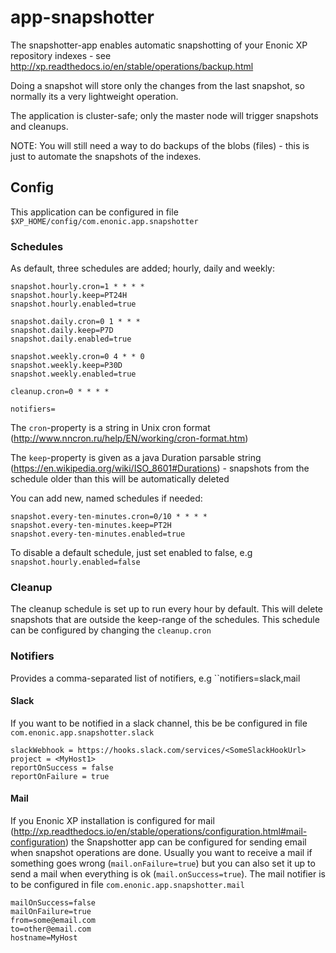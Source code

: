 # app-snapshotter

The snapshotter-app enables automatic snapshotting of your Enonic XP repository indexes - see http://xp.readthedocs.io/en/stable/operations/backup.html

Doing a snapshot will store only the changes from the last snapshot, so normally its a very lightweight operation.

The application is cluster-safe; only the master node will trigger snapshots and cleanups.

NOTE: You will still need a way to do backups of the blobs (files) - this is just to automate the snapshots of the indexes.


## Config

This application can be configured in file ``$XP_HOME/config/com.enonic.app.snapshotter``

### Schedules

As default, three schedules are added; hourly, daily and weekly:

    snapshot.hourly.cron=1 * * * *
    snapshot.hourly.keep=PT24H
    snapshot.hourly.enabled=true

    snapshot.daily.cron=0 1 * * *
    snapshot.daily.keep=P7D
    snapshot.daily.enabled=true

    snapshot.weekly.cron=0 4 * * 0
    snapshot.weekly.keep=P30D
    snapshot.weekly.enabled=true

    cleanup.cron=0 * * * *
    
    notifiers=

  
The ``cron``-property is a string in Unix cron format (http://www.nncron.ru/help/EN/working/cron-format.htm)

The ``keep``-property is given as a java Duration parsable string (https://en.wikipedia.org/wiki/ISO_8601#Durations) - snapshots from the schedule older than this will be automatically deleted

You can add new, named schedules if needed:

    snapshot.every-ten-minutes.cron=0/10 * * * *
    snapshot.every-ten-minutes.keep=PT2H
    snapshot.every-ten-minutes.enabled=true

To disable a default schedule, just set enabled to false, e.g ``snapshot.hourly.enabled=false``

### Cleanup

The cleanup schedule is set up to run every hour by default. This will delete snapshots that are outside the keep-range of the schedules. This schedule can be configured by changing the ``cleanup.cron``

### Notifiers

Provides a comma-separated list of notifiers, e.g ``notifiers=slack,mail

#### Slack

If you want to be notified in a slack channel, this be be configured in file ``com.enonic.app.snapshotter.slack``

    slackWebhook = https://hooks.slack.com/services/<SomeSlackHookUrl>
    project = <MyHost1>
    reportOnSuccess = false
    reportOnFailure = true


#### Mail

If you Enonic XP installation is configured for mail (http://xp.readthedocs.io/en/stable/operations/configuration.html#mail-configuration) the Snapshotter app can be configured for sending email when snapshot operations are done. Usually you want to receive a mail if something goes wrong (``mail.onFailure=true``) but you can also set it up to send a mail when everything is ok (``mail.onSuccess=true``). The mail notifier is to be configured in file ``com.enonic.app.snapshotter.mail``

    mailOnSuccess=false
    mailOnFailure=true
    from=some@email.com
    to=other@email.com
    hostname=MyHost

